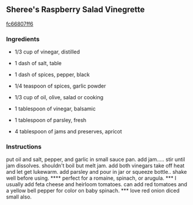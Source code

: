 ## Sheree's Raspberry Salad Vinegrette

[fc66807ff6](https://cookpad.com/us/recipes/336756-sherees-raspberry-salad-vinegrette)

### Ingredients

 - 1/3 cup of vinegar, distilled

 - 1 dash of salt, table

 - 1 dash of spices, pepper, black

 - 1/4 teaspoon of spices, garlic powder

 - 1/3 cup of oil, olive, salad or cooking

 - 1 tablespoon of vinegar, balsamic

 - 1 tablespoon of parsley, fresh

 - 4 tablespoon of jams and preserves, apricot

### Instructions

put oil and salt, pepper, and garlic in small sauce pan. add jam..... stir until jam dissolves. shouldn't boil but melt jam. add both vinegars take off heat and let get lukewarm. add parsley and pour in jar or squeeze bottle.. shake well before using. **** perfect for a romaine, spinach, or arugula. *** I usually add feta cheese and heirloom tomatoes. can add red tomatoes and a yellow bell pepper for color on baby spinach. *** love red onion diced small also.